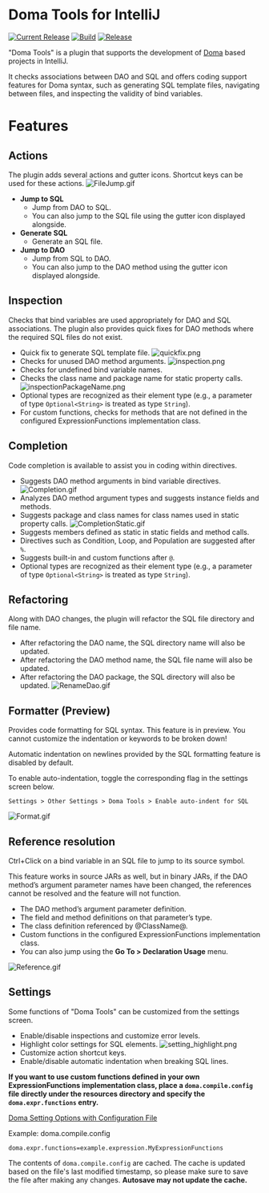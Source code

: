 # Doma Tools for IntelliJ
[![Current Release](https://img.shields.io/badge/release-Marketplace-orange.svg?style=flat-square)](https://plugins.jetbrains.com/plugin/26701-doma-tools)
[![Build](https://github.com/domaframework/doma-tools-for-intellij/actions/workflows/build.yml/badge.svg?branch=main&event=push)](https://github.com/domaframework/doma-tools-for-intellij/actions/workflows/build.yml)
[![Release](https://github.com/domaframework/doma-tools-for-intellij/actions/workflows/release.yml/badge.svg?event=release)](https://github.com/domaframework/doma-tools-for-intellij/actions/workflows/release.yml)

<!-- Plugin description -->
"Doma Tools" is a plugin that supports the development of [Doma](https://github.com/domaframework/doma) based projects in IntelliJ.

It checks associations between DAO and SQL and offers coding support features for Doma syntax,
such as generating SQL template files, navigating between files, and inspecting the validity of bind variables.

<!-- Plugin description end -->

# Features

## Actions
The plugin adds several actions and gutter icons.
Shortcut keys can be used for these actions.
![FileJump.gif](images/gif/FileJump.gif)

- **Jump to SQL**
  - Jump from DAO to SQL.
  - You can also jump to the SQL file using the gutter icon displayed alongside.
- **Generate SQL**
  - Generate an SQL file.
- **Jump to DAO**
  - Jump from SQL to DAO.
  - You can also jump to the DAO method using the gutter icon displayed alongside.

## Inspection
Checks that bind variables are used appropriately for DAO and SQL associations.
The plugin also provides quick fixes for DAO methods where the required SQL files do not exist.

- Quick fix to generate SQL template file.
  ![quickfix.png](images/quickfix.png)
- Checks for unused DAO method arguments.
  ![inspection.png](images/inspection.png)
- Checks for undefined bind variable names.
- Checks the class name and package name for static property calls.
  ![inspectionPackageName.png](images/inspectionPackageName.png)
- Optional types are recognized as their element type (e.g., a parameter of type `Optional<String>` is treated as type `String`).
- For custom functions, checks for methods that are not defined in the configured ExpressionFunctions implementation class.

## Completion
Code completion is available to assist you in coding within directives.

- Suggests DAO method arguments in bind variable directives.
  ![Completion.gif](images/gif/Completion.gif)
- Analyzes DAO method argument types and suggests instance fields and methods.
- Suggests package and class names for class names used in static property calls.
  ![CompletionStatic.gif](images/gif/CompletionStatic.gif)
- Suggests members defined as static in static fields and method calls.
- Directives such as Condition, Loop, and Population are suggested after `%`.
- Suggests built-in and custom functions after `@`.
- Optional types are recognized as their element type (e.g., a parameter of type `Optional<String>` is treated as type `String`).

## Refactoring
Along with DAO changes, the plugin will refactor the SQL file directory and file name.

- After refactoring the DAO name, the SQL directory name will also be updated.
- After refactoring the DAO method name, the SQL file name will also be updated.
- After refactoring the DAO package, the SQL directory will also be updated.
![RenameDao.gif](images/gif/RenameDao.gif)

## Formatter (Preview)
Provides code formatting for SQL syntax.
This feature is in preview. You cannot customize the indentation or keywords to be broken down!

Automatic indentation on newlines provided by the SQL formatting feature is disabled by default.

To enable auto-indentation, toggle the corresponding flag in the settings screen below.

`Settings > Other Settings > Doma Tools > Enable auto-indent for SQL`

![Format.gif](images/gif/Format.gif)

## Reference resolution
Ctrl+Click on a bind variable in an SQL file to jump to its source symbol.

This feature works in source JARs as well, but in binary JARs, if the DAO method’s argument parameter names have been changed, the references cannot be resolved and the feature will not function.

- The DAO method’s argument parameter definition.
- The field and method definitions on that parameter’s type.
- The class definition referenced by @ClassName@.
- Custom functions in the configured ExpressionFunctions implementation class.
- You can also jump using the **Go To > Declaration Usage** menu.

![Reference.gif](images/gif/Reference.gif)

## Settings
Some functions of "Doma Tools" can be customized from the settings screen.

- Enable/disable inspections and customize error levels.
- Highlight color settings for SQL elements.
![setting_highlight.png](images/setting_highlight.png)
- Customize action shortcut keys.
- Enable/disable automatic indentation when breaking SQL lines.

**If you want to use custom functions defined in your own ExpressionFunctions implementation class,
place a `doma.compile.config` file directly under the resources directory and specify the `doma.expr.functions` entry.**

[Doma Setting Options with Configuration File](https://doma.readthedocs.io/en/stable/annotation-processing/#setting-options-with-configuration-file)

Example: doma.compile.config
```properties
doma.expr.functions=example.expression.MyExpressionFunctions
```

The contents of `doma.compile.config` are cached.
The cache is updated based on the file's last modified timestamp, so please make sure to save the file after making any changes.
**Autosave may not update the cache.**
